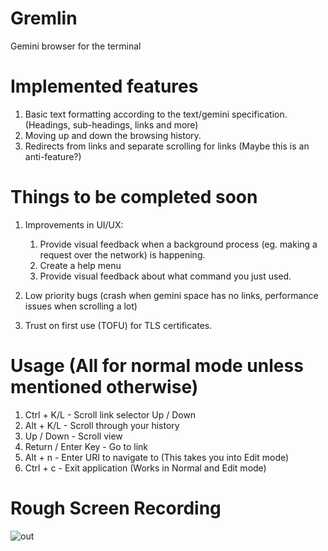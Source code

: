 # Gremlin
Gemini browser for the terminal

# Implemented features
1. Basic text formatting according to the text/gemini specification. (Headings, sub-headings, links and more)
2. Moving up and down the browsing history.
3. Redirects from links and separate scrolling for links (Maybe this is an anti-feature?)

# Things to be completed soon
1. Improvements in UI/UX:
   1. Provide visual feedback when a background process (eg. making a request over the network) is happening.
   2. Create a help menu
   3. Provide visual feedback about what command you just used.
   
2. Low priority bugs (crash when gemini space has no links, performance issues when scrolling a lot)
3. Trust on first use (TOFU) for TLS certificates.

# Usage (All for normal mode unless mentioned otherwise)
1. Ctrl + K/L - Scroll link selector Up / Down
2. Alt + K/L - Scroll through your history
3. Up / Down - Scroll view
4. Return / Enter Key - Go to link
5. Alt + n - Enter URI to navigate to (This takes you into Edit mode)
6. Ctrl + c - Exit application (Works in Normal and Edit mode)

# Rough Screen Recording
![out](https://user-images.githubusercontent.com/56124831/115050646-9774ed80-9ef9-11eb-9f4d-5bfe6a4325d5.gif)
